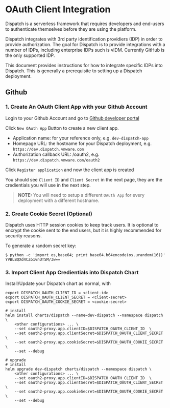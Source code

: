 # OAuth Client Integration

Dispatch is a serverless framework that requires developers and end-users to authenticate themselves before they are
using the platform.

Dispatch integrates with 3rd party identification providiers (IDP) in order to provide authorization.  The goal for
Dispatch is to provide integrations with a number of IDPs, including enterprise IDPs such is vIDM.  Currently GitHub is
the only supported IDP.

This document provides instructions for how to integrate specific IDPs into Dispatch.  This is generally a prerequisite
to setting up a Dispatch deployment.

## Github

### 1. Create An OAuth Client App with your Github Account

Login to your Github Account and go to [Github developer portal](https://github.com/settings/developers)

Click ``New OAuth App`` Button to create a new client app.

- Application name: for your reference only, e.g. ``dev-dispatch-app``
- Homepage URL: the hostname for your Dispatch deployment, e.g. ``https://dev.dispatch.vmware.com``
- Authorization callback URL: <homepage-url>/oauth2, e.g. ``https://dev.dispatch.vmware.com/oauth2``

Click ``Register application`` and now the client app is created

You should see ``Client ID`` and ``Client Secret`` in the next page, they are the credientials you will use in the next
step.

> **NOTE:** You will need to setup a different `OAuth App` for every deployment with a different hostname.

### 2. Create Cookie Secret (Optional)

Dispatch uses HTTP session cookies to keep track users. It is optional to encrypt the cookie sent to the end users, but it is highly recommended for security reasons.

To generate a random secret key:
```
$ python -c 'import os,base64; print base64.b64encode(os.urandom(16))'
YVBLBQXd4CZo1vnUTSM/3w==
```

### 3. Import Client App Credientials into Dispatch Chart

Install/Update your Dispatch chart as normal, with
```
export DISPATCH_OAUTH_CLIENT_ID = <client-id>
export DISPATCH_OAUTH_CLIENT_SECRET = <client-secret>
export DISPATCH_OAUTH_COOKIE_SECRET = <cookie-secret>

# install
helm install charts/dispatch --name=dev-dispatch --namespace dispatch \
    <other configurations> ... \
    --set oauth2-proxy.app.clientID=$DISPATCH_OAUTH_CLIENT_ID  \
    --set oauth2-proxy.app.clientSecret=$DISPATCH_OAUTH_CLIENT_SECRET \
    --set oauth2-proxy.app.cookieSecret=$DISPATCH_OAUTH_COOKIE_SECRET \
    --set --debug

# upgrade
# install
helm upgrade dev-dispatch charts/dispatch --namespace dispatch \
    <other configurations> ... \
    --set oauth2-proxy.app.clientID=$DISPATCH_OAUTH_CLIENT_ID  \
    --set oauth2-proxy.app.clientSecret=$DISPATCH_OAUTH_CLIENT_SECRET \
    --set oauth2-proxy.app.cookieSecret=$DISPATCH_OAUTH_COOKIE_SECRET \
    --set --debug
```









